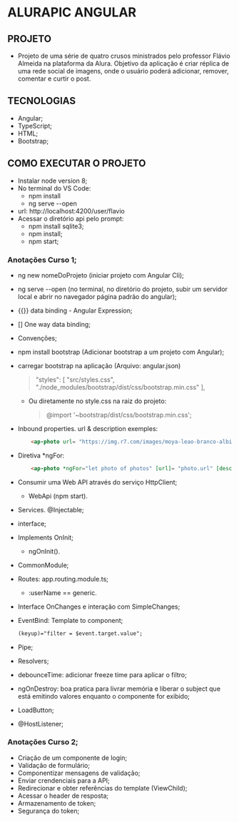 # ALURAPIC ANGULAR

## PROJETO
- Projeto de uma série de quatro crusos ministrados pelo professor Flávio Almeida na plataforma da Alura. Objetivo da aplicação é criar réplica de uma rede social de imagens, onde o usuário poderá adicionar, remover, comentar e curtir o post.

## TECNOLOGIAS
- Angular;
- TypeScript;
- HTML;
- Bootstrap;

## COMO EXECUTAR O PROJETO
- Instalar node version 8;
- No terminal do VS Code:
    - npm install
    - ng serve --open
- url: http://localhost:4200/user/flavio
- Acessar o diretório api pelo prompt:
    - npm install sqlite3;
    - npm install; 
    - npm start;

### Anotações Curso 1;
- ng new nomeDoProjeto (iniciar projeto com Angular Cli);
- ng serve --open (no terminal, no diretório do projeto, subir um servidor local e abrir no navegador página padrão do angular);
- {{}} data binding - Angular Expression;
- [] One way data binding;
- Convenções;
- npm install bootstrap (Adicionar bootstrap a um projeto com Angular);
- carregar bootstrap na aplicação (Arquivo: angular.json)
    > "styles": [
           "src/styles.css",
            "./node_modules/bootstrap/dist/css/bootstrap.min.css"
     ],
    - Ou diretamente no style.css na raiz do projeto:
        > @import '~bootstrap/dist/css/bootstrap.min.css';

- Inbound properties. url & description exemples:
    ~~~ html
        <ap-photo url= "https://img.r7.com/images/moya-leao-branco-albino-atracao-glen-garriff-conservation-lion-sanctuary-23032021161516582?dimensions=771x420&no_crop=true'" description="Leão"></ap-photo>

- Diretiva *ngFor:
    ~~~ html  
        <ap-photo *ngFor="let photo of photos" [url]= "photo.url" [description]="photo.description"></ap-photo>
- Consumir uma Web API através do serviço HttpClient;
    - WebApi (npm start).
- Services. @Injectable;
- interface;    
- Implements OnInit;
    - ngOnInit().
- CommonModule;
- Routes: app.routing.module.ts;
    - :userName == generic.
- Interface OnChanges e interação com SimpleChanges;
- EventBind: Template to component;
    ~~~html
    (keyup)="filter = $event.target.value";
- Pipe;
- Resolvers;
- debounceTime: adicionar freeze time para aplicar o filtro;
- ngOnDestroy: boa pratica para livrar memória e liberar o subject que está emitindo valores enquanto o componente for exibido;
- LoadButton;
- @HostListener;

### Anotações Curso 2;
- Criação de um componente de login;
- Validação de formulário;
- Componentizar mensagens de validação;
- Enviar crendenciais para a API;
- Redirecionar e obter referências do template (ViewChild);
- Acessar o header de resposta;
- Armazenamento de token;
- Segurança do token;

